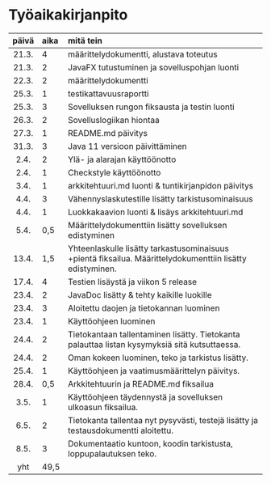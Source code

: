 # Työaikakirjanpito

| päivä | aika | mitä tein |
| :----:|:-----| :-----| 
| 21.3. | 4    | määrittelydokumentti, alustava toteutus |
| 21.3. | 2    | JavaFX tutustuminen ja sovelluspohjan luonti |
| 22.3. | 2    | määrittelydokumentti |
| 25.3. | 1    | testikattavuusraportti |
| 25.3. | 3    | Sovelluksen rungon fiksausta ja testin luonti | 
| 26.3. | 2    | Sovelluslogiikan hiontaa | 
| 27.3. | 1    | README.md päivitys |
| 31.3. | 3    | Java 11 versioon päivittäminen |
| 2.4.  | 2    | Ylä- ja alarajan käyttöönotto |
| 2.4.  | 1    | Checkstyle käyttöönotto |
| 3.4.  | 1    | arkkitehtuuri.md luonti & tuntikirjanpidon päivitys |
| 4.4.  | 3    | Vähennyslaskutestille lisätty tarkistusominaisuus |
| 4.4.  | 1    | Luokkakaavion luonti & lisäys arkkitehtuuri.md |
| 5.4.  | 0,5  | Määrittelydokumenttiin lisätty sovelluksen edistyminen |
| 13.4. | 1,5  | Yhteenlaskulle lisätty tarkastusominaisuus +pientä fiksailua. Määrittelydokumenttiin lisätty edistyminen. |
| 17.4. | 4    | Testien lisäystä ja viikon 5 release |
| 23.4. | 2    | JavaDoc lisätty & tehty kaikille luokille |
| 23.4. | 3    | Aloitettu daojen ja tietokannan luominen |
| 23.4. | 1    | Käyttöohjeen luominen |
| 24.4. | 2    | Tietokantaan tallentaminen lisätty. Tietokanta palauttaa listan kysymyksiä sitä kutsuttaessa. |
| 24.4. | 2    | Oman kokeen luominen, teko ja tarkistus lisätty. |
| 25.4. | 1    | Käyttöohjeen ja vaatimusmäärittelyn päivitys. |
| 28.4. | 0,5  | Arkkitehtuurin ja README.md fiksailua |
| 3.5.  | 1    | Käyttöohjeen täydennystä ja sovelluksen ulkoasun fiksailua. |
| 6.5.  | 2    | Tietokanta tallentaa nyt pysyvästi, testejä lisätty ja testausdokumentti aloitettu. |
| 8.5.  | 3    | Dokumentaatio kuntoon, koodin tarkistusta, loppupalautuksen teko. |
| yht   | 49,5 | |

